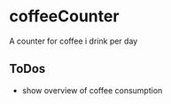 # coffeeCounter
A counter for coffee i drink per day

## ToDos
* show overview of coffee consumption
